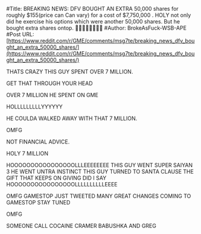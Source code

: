 #Title: BREAKING NEWS: DFV BOUGHT AN EXTRA 50,000 shares for roughly $155(price can Can vary) for a cost of $7,750,000 . HOLY not only did he exercise his options which were another 50,000 shares. But he bought extra shares ontop. 💎💎💎🥸🦧💎💎💎
#Author: BrokeAsFuck-WSB-APE
#Post URL: [https://www.reddit.com/r/GME/comments/msg7te/breaking_news_dfv_bought_an_extra_50000_shares/](https://www.reddit.com/r/GME/comments/msg7te/breaking_news_dfv_bought_an_extra_50000_shares/)


THATS CRAZY THIS GUY SPENT OVER 7 MILLION.

GET THAT THROUGH YOUR HEAD

OVER 7 MILLION HE SPENT ON GME 

HOLLLLLLLLLYYYYYY

HE COULDA WALKED AWAY WITH THAT 7 MILLION.

OMFG

NOT FINANCIAL ADVICE.

HOLY 7 MILLION

HOOOOOOOOOOOOOOOOLLLEEEEEEEE
THIS GUY WENT SUPER SAIYAN 3
HE WENT UNTRA INSTINCT
THIS GUY TURNED TO SANTA CLAUSE
THE GIFT THAT KEEPS ON GIVING
DID I SAY
HOOOOOOOOOOOOOOOOLLLLLLLLLLEEEE

OMFG
GAMESTOP JUST TWEETED
MANY GREAT CHANGES COMING TO GAMESTOP STAY TUNED

OMFG

SOMEONE CALL 
COCAINE CRAMER 
BABUSHKA 
AND GREG